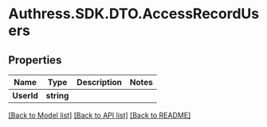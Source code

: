 # Authress.SDK.DTO.AccessRecordUsers
## Properties

Name | Type | Description | Notes
------------ | ------------- | ------------- | -------------
**UserId** | **string** |  |

[[Back to Model list]](../README.md#documentation-for-models) [[Back to API list]](../README.md#documentation-for-api-endpoints) [[Back to README]](../README.md)

